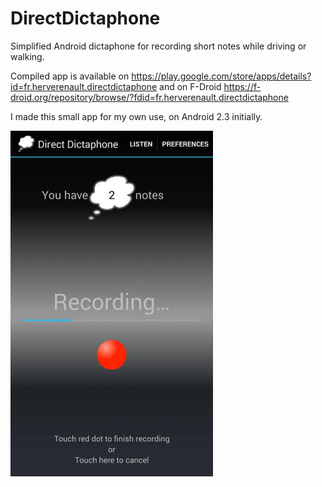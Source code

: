 DirectDictaphone
================

Simplified Android dictaphone for recording short notes while driving or walking.

Compiled app is available on https://play.google.com/store/apps/details?id=fr.herverenault.directdictaphone and on F-Droid https://f-droid.org/repository/browse/?fdid=fr.herverenault.directdictaphone

I made this small app for my own use, on Android 2.3 initially.

![this is how it looks](directdictaphone.jpg)

